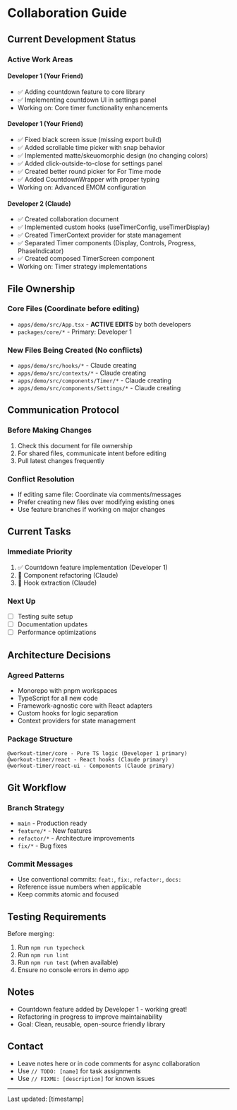 # Collaboration Guide

## Current Development Status

### Active Work Areas

#### Developer 1 (Your Friend)
- ✅ Adding countdown feature to core library
- ✅ Implementing countdown UI in settings panel
- Working on: Core timer functionality enhancements

#### Developer 1 (Your Friend)
- ✅ Fixed black screen issue (missing export build)
- ✅ Added scrollable time picker with snap behavior
- ✅ Implemented matte/skeuomorphic design (no changing colors)
- ✅ Added click-outside-to-close for settings panel
- ✅ Created better round picker for For Time mode
- ✅ Added CountdownWrapper with proper typing
- Working on: Advanced EMOM configuration

#### Developer 2 (Claude)  
- ✅ Created collaboration document
- ✅ Implemented custom hooks (useTimerConfig, useTimerDisplay)
- ✅ Created TimerContext provider for state management
- ✅ Separated Timer components (Display, Controls, Progress, PhaseIndicator)
- ✅ Created composed TimerScreen component
- Working on: Timer strategy implementations

## File Ownership

### Core Files (Coordinate before editing)
- `apps/demo/src/App.tsx` - **ACTIVE EDITS** by both developers
- `packages/core/*` - Primary: Developer 1

### New Files Being Created (No conflicts)
- `apps/demo/src/hooks/*` - Claude creating
- `apps/demo/src/contexts/*` - Claude creating  
- `apps/demo/src/components/Timer/*` - Claude creating
- `apps/demo/src/components/Settings/*` - Claude creating

## Communication Protocol

### Before Making Changes
1. Check this document for file ownership
2. For shared files, communicate intent before editing
3. Pull latest changes frequently

### Conflict Resolution
- If editing same file: Coordinate via comments/messages
- Prefer creating new files over modifying existing ones
- Use feature branches if working on major changes

## Current Tasks

### Immediate Priority
1. ✅ Countdown feature implementation (Developer 1)
2. 🚧 Component refactoring (Claude)
3. 🚧 Hook extraction (Claude)

### Next Up
- [ ] Testing suite setup
- [ ] Documentation updates
- [ ] Performance optimizations

## Architecture Decisions

### Agreed Patterns
- Monorepo with pnpm workspaces
- TypeScript for all new code
- Framework-agnostic core with React adapters
- Custom hooks for logic separation
- Context providers for state management

### Package Structure
```
@workout-timer/core - Pure TS logic (Developer 1 primary)
@workout-timer/react - React hooks (Claude primary)
@workout-timer/react-ui - Components (Claude primary)
```

## Git Workflow

### Branch Strategy
- `main` - Production ready
- `feature/*` - New features
- `refactor/*` - Architecture improvements
- `fix/*` - Bug fixes

### Commit Messages
- Use conventional commits: `feat:`, `fix:`, `refactor:`, `docs:`
- Reference issue numbers when applicable
- Keep commits atomic and focused

## Testing Requirements

Before merging:
1. Run `npm run typecheck`
2. Run `npm run lint`
3. Run `npm run test` (when available)
4. Ensure no console errors in demo app

## Notes

- Countdown feature added by Developer 1 - working great!
- Refactoring in progress to improve maintainability
- Goal: Clean, reusable, open-source friendly library

## Contact

- Leave notes here or in code comments for async collaboration
- Use `// TODO: [name]` for task assignments
- Use `// FIXME: [description]` for known issues

---
Last updated: [timestamp]